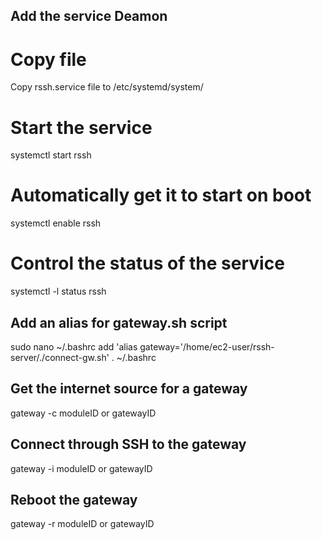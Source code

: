 ## Add the service Deamon
# Copy file 
Copy rssh.service file to /etc/systemd/system/
# Start the service
systemctl start rssh
# Automatically get it to start on boot
systemctl enable rssh
# Control the status of the service
systemctl -l status rssh

## Add an alias for gateway.sh script
sudo nano ~/.bashrc
add 'alias gateway='/home/ec2-user/rssh-server/./connect-gw.sh'
. ~/.bashrc

## Get the internet source for a gateway
gateway -c moduleID or gatewayID


## Connect through SSH to the gateway
gateway -i moduleID or gatewayID


## Reboot the gateway
gateway -r moduleID or gatewayID
